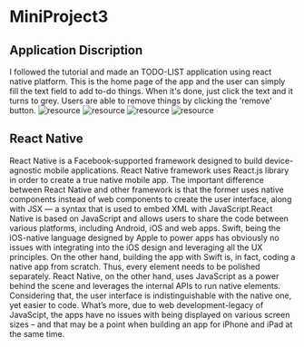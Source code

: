 # MiniProject3
## Application Discription
I followed the tutorial and made an TODO-LIST application using react native platform. 
This is the home page of the app and the user can simply fill the text field to add to-do things. When it's done, just click the text and it turns to grey. Users are able to remove things by clicking the 'remove' button.
![resource](https://github.com/qinghan531/MiniProject3/blob/master/Home%20page.png)
![resource](https://github.com/qinghan531/MiniProject3/blob/master/Add.png)
![resource](https://github.com/qinghan531/MiniProject3/blob/master/Added.png)
![resource](https://github.com/qinghan531/MiniProject3/blob/master/Remove.png)

## React Native
React Native is a Facebook-supported framework designed to build device-agnostic mobile applications. React Native framework uses React.js library in order to create a true native mobile app. The important difference between
React Native and other framework is that the former uses native components instead of web components to create the user interface, along with JSX — a syntax that is used to embed XML with JavaScript.React Native is based on JavaScript and allows users to share the code between various platforms, including Android, iOS and web apps.
Swift, being the iOS-native language designed by Apple to power apps has obviously no issues with integrating into the iOS design and leveraging all the UX principles. On the other hand, building the app with Swift is, in fact, coding a native app from scratch. Thus, every element needs to be polished separately.
React Native, on the other hand, uses JavaScript as a power behind the scene and leverages the internal APIs to run native elements. Considering that, the user interface is indistinguishable with the native one, yet easier to code. What’s more, due to web development-legacy of JavaScipt, the apps have no issues with being displayed on various screen sizes – and that may be a point when building an app for iPhone and iPad at the same time.

